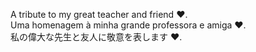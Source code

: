 A tribute to my great teacher and friend ❤️. <br>
Uma homenagem à minha grande professora e amiga ❤️. <br>
私の偉大な先生と友人に敬意を表します ❤️.
